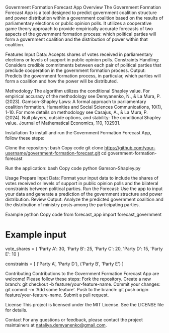 Government Formation Forecast App
Overview
The Government Formation Forecast App is a tool designed to predict government coalition structure and power distribution within a government coalition based on the results of parliamentary elections or public opinion polls. 
It utilizes a cooperative game theory approach to provide empirically accurate forecasts of two aspects of the government formation process: which political parties will form a government coalition and the distribution of power within that coalition.

Features
Input Data: Accepts shares of votes received in parliamentary elections or levels of support in public opinion polls.
Constraints Handling: Considers credible commitments between each pair of political parties that preclude cooperation in the government formation process.
Output: Predicts the government formation process, in particular, which parties will form a coalition and how the power will be distributed.

Methodology
The algorithm utilizes the conditional Shapley value.
For empirical accuracy of the methodology see Demyanenko, N., & La Mura, P. (2023). Gamson–Shapley Laws: A formal approach to parliamentary coalition formation. Humanities and Social Sciences Communications, 10(1), 1-10.
For more details on methodology see Casajus, A., & La Mura, P. (2024). Null players, outside options, and stability: The conditional Shapley value. Journal of Mathematical Economics, 110, 102931.

Installation
To install and run the Government Formation Forecast App, follow these steps:

Clone the repository:
bash
Copy code
git clone https://github.com/your-username/government-formation-forecast.git
cd government-formation-forecast

Run the application:
bash
Copy code
python Gamson-Shapley.py

Usage
Prepare Input Data: Format your input data to include the shares of votes received or levels of support in public opinion polls and the bilateral constraints between political parties.
Run the Forecast: Use the app to input your data and generate a prediction of the government structure and power distribution.
Review Output: Analyze the predicted government coalition and the distribution of ministry posts among the participating parties.

Example
python
Copy code
from forecast_app import forecast_government

# Example input
vote_shares = {
    'Party A': 30,
    'Party B': 25,
    'Party C': 20,
    'Party D': 15,
    'Party E': 10
}

constraints = [
    ('Party A', 'Party D'),
    ('Party B', 'Party E')
]


Contributing
Contributions to the Government Formation Forecast App are welcome! Please follow these steps:
Fork the repository.
Create a new branch: git checkout -b feature/your-feature-name.
Commit your changes: git commit -m 'Add some feature'.
Push to the branch: git push origin feature/your-feature-name.
Submit a pull request.

License
This project is licensed under the MIT License. See the LICENSE file for details.

Contact
For any questions or feedback, please contact the project maintainers at nataliya.demyanenko@gmail.com.
